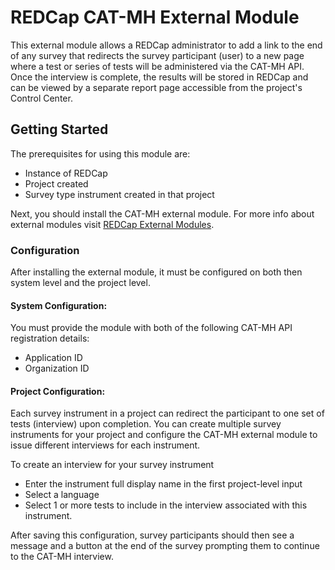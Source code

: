 # REDCap CAT-MH External Module

This external module allows a REDCap administrator to add a link to the end of any survey that redirects the survey participant (user) to a new page where a test or series of tests will be administered via the CAT-MH API. Once the interview is complete, the results will be stored in REDCap and can be viewed by a separate report page accessible from the project's Control Center.

## Getting Started

The prerequisites for using this module are:
* Instance of REDCap
* Project created
* Survey type instrument created in that project

Next, you should install the CAT-MH external module. For more info about external modules visit [REDCap External Modules](https://redcap.vanderbilt.edu/external_modules/manager/control_center.php).

### Configuration

After installing the external module, it must be configured on both then system level and the project level.

#### System Configuration:

You must provide the module with both of the following CAT-MH API registration details:
* Application ID
* Organization ID

#### Project Configuration:

Each survey instrument in a project can redirect the participant to one set of tests (interview) upon completion. You can create multiple survey instruments for your project and configure the CAT-MH external module to issue different interviews for each instrument.

To create an interview for your survey instrument
* Enter the instrument full display name in the first project-level input
* Select a language
* Select 1 or more tests to include in the interview associated with this instrument.

After saving this configuration, survey participants should then see a message and a button at the end of the survey prompting them to continue to the CAT-MH interview.


